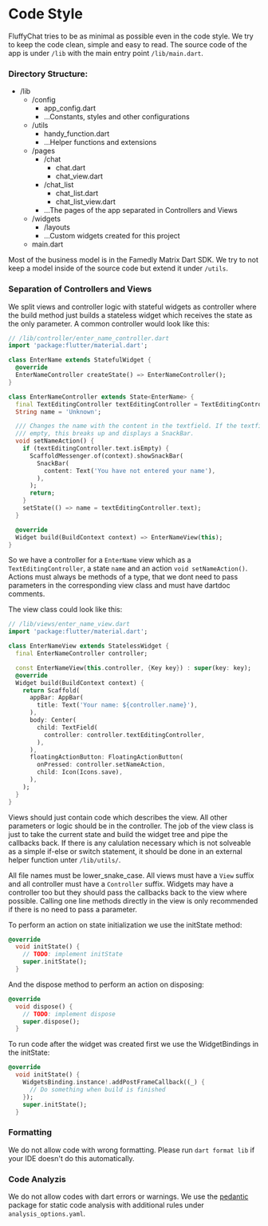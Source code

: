 # Code Style

FluffyChat tries to be as minimal as possible even in the code style. We try to keep the code clean, simple and easy to read. The source code of the app is under `/lib` with the main entry point `/lib/main.dart`.

### Directory Structure:

- /lib
  - /config
    - app_config.dart
    - ...Constants, styles and other configurations
  - /utils
    - handy_function.dart
    - ...Helper functions and extensions
  - /pages
    - /chat
      - chat.dart
      - chat_view.dart
    - /chat_list
      - chat_list.dart
      - chat_list_view.dart
    - ...The pages of the app separated in Controllers and Views
  - /widgets
    - /layouts
    - ...Custom widgets created for this project
  - main.dart

Most of the business model is in the Famedly Matrix Dart SDK. We try to not keep a model inside of the source code but extend it under `/utils`.

### Separation of Controllers and Views

We split views and controller logic with stateful widgets as controller where the build method just builds a stateless widget which receives the state as the only parameter. A common controller would look like this:

```dart
// /lib/controller/enter_name_controller.dart
import 'package:flutter/material.dart';

class EnterName extends StatefulWidget {
  @override
  EnterNameController createState() => EnterNameController();
}

class EnterNameController extends State<EnterName> {
  final TextEditingController textEditingController = TextEditingController();
  String name = 'Unknown';

  /// Changes the name with the content in the textfield. If the textfield is
  /// empty, this breaks up and displays a SnackBar.
  void setNameAction() {
    if (textEditingController.text.isEmpty) {
      ScaffoldMessenger.of(context).showSnackBar(
        SnackBar(
          content: Text('You have not entered your name'),
        ),
      );
      return;
    }
    setState(() => name = textEditingController.text);
  }

  @override
  Widget build(BuildContext context) => EnterNameView(this);
}
```

So we have a controller for a `EnterName` view which as a `TextEditingController`, a state `name` and an action `void setNameAction()`. Actions must always be methods of a type, that we dont need to pass parameters in the corresponding view class and must have dartdoc comments.

The view class could look like this:

```dart
// /lib/views/enter_name_view.dart
import 'package:flutter/material.dart';

class EnterNameView extends StatelessWidget {
  final EnterNameController controller;

  const EnterNameView(this.controller, {Key key}) : super(key: key);
  @override
  Widget build(BuildContext context) {
    return Scaffold(
      appBar: AppBar(
        title: Text('Your name: ${controller.name}'),
      ),
      body: Center(
        child: TextField(
          controller: controller.textEditingController,
        ),
      ),
      floatingActionButton: FloatingActionButton(
        onPressed: controller.setNameAction,
        child: Icon(Icons.save),
      ),
    );
  }
}
```

Views should just contain code which describes the view. All other parameters or logic should be in the controller. The job of the view class is just to take the current state and build the widget tree and pipe the callbacks back. If there is any calulation necessary which is not solveable as a simple if-else or switch statement, it should be done in an external helper function unter `/lib/utils/`.

All file names must be lower_snake_case. All views must have a `View` suffix and all controller must have a `Controller` suffix. Widgets may have a controller too but they should pass the callbacks back to the view where possible. Calling one line methods directly in the view is only recommended if there is no need to pass a parameter.

To perform an action on state initialization we use the initState method:

```dart
@override
  void initState() {
    // TODO: implement initState
    super.initState();
  }
```

And the dispose method to perform an action on disposing:

```dart
@override
  void dispose() {
    // TODO: implement dispose
    super.dispose();
  }
```

To run code after the widget was created first we use the WidgetBindings in the initState:

```dart
@override
  void initState() {
    WidgetsBinding.instance!.addPostFrameCallback((_) {
      // Do something when build is finished
    });
    super.initState();
  }
```

### Formatting

We do not allow code with wrong formatting. Please run `dart format lib` if your IDE doesn't do this automatically.

### Code Analyzis

We do not allow codes with dart errors or warnings. We use the [pedantic](https://pub.dev/packages/pedantic) package for static code analysis with additional rules under `analysis_options.yaml`.

